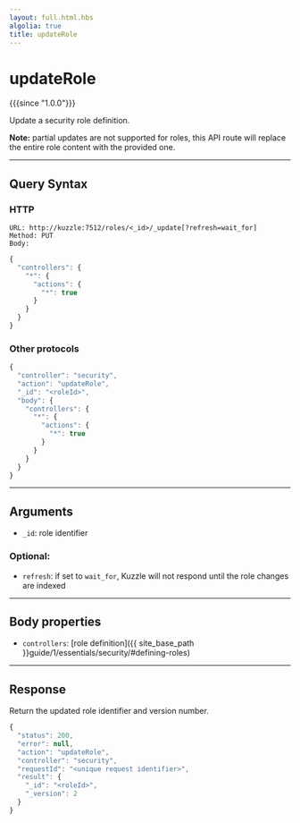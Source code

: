 ```yaml
---
layout: full.html.hbs
algolia: true
title: updateRole
---
```


# updateRole

{{{since "1.0.0"}}}

Update a security role definition.

**Note:** partial updates are not supported for roles, this API route will replace the entire role content with the provided one.

---

## Query Syntax

### HTTP

```http
URL: http://kuzzle:7512/roles/<_id>/_update[?refresh=wait_for]
Method: PUT  
Body:
```

```js
{
  "controllers": {
    "*": {
      "actions": {
        "*": true
      }
    }
  }
}
```

### Other protocols

```js
{
  "controller": "security",
  "action": "updateRole",
  "_id": "<roleId>",
  "body": {
    "controllers": {
      "*": {
        "actions": {
          "*": true
        }
      }
    }
  }
}
```

---

## Arguments

* `_id`: role identifier

### Optional:

* `refresh`: if set to `wait_for`, Kuzzle will not respond until the role changes are indexed

---

## Body properties

* `controllers`: [role definition]({{ site_base_path }}guide/1/essentials/security/#defining-roles)

---

## Response

Return the updated role identifier and version number.

```javascript
{
  "status": 200,                     
  "error": null,                     
  "action": "updateRole",
  "controller": "security",
  "requestId": "<unique request identifier>",
  "result": {
    "_id": "<roleId>",
    "_version": 2
  }
}
```

